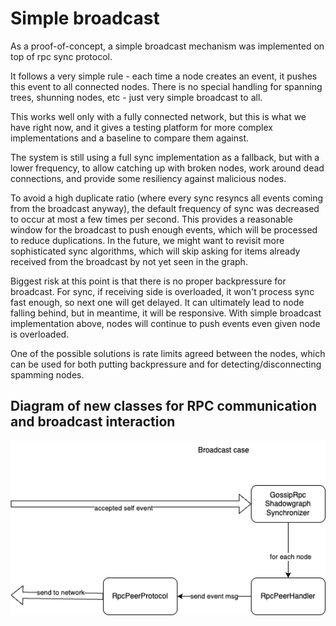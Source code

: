 # Simple broadcast

As a proof-of-concept, a simple broadcast mechanism was implemented on top of rpc sync protocol.

It follows a very simple rule - each time a node creates an event, it pushes this event to all connected nodes.  There is no special handling for spanning trees, shunning nodes, etc - just very simple broadcast to all.

This works well only with a fully connected network, but this is what we have right now, and it gives a testing platform for more complex implementations and a baseline to compare them against.

The system is still using a full sync implementation as a fallback, but with a lower frequency, to allow catching up with broken nodes, work around dead connections, and provide some resiliency against malicious nodes.

To avoid a high duplicate ratio (where every sync resyncs all events coming from the broadcast anyway), the default frequency of sync was decreased to occur at most a few times per second. This provides a reasonable window for the broadcast to push enough events, which will be processed to reduce duplications. In the future, we might want to revisit more sophisticated sync algorithms, which will skip asking for items already received from the broadcast by not yet seen in the graph.

Biggest risk at this point is that there is no proper backpressure for broadcast. For sync, if receiving side is overloaded, it won't process sync fast enough, so next one will get delayed. It can ultimately lead to node falling behind, but in meantime, it will be responsive. With simple broadcast implementation above, nodes will continue to push events even given node is overloaded.

One of the possible solutions is rate limits agreed between the nodes, which can be used for both putting backpressure and for detecting/disconnecting spamming nodes.

## Diagram of new classes for RPC communication and broadcast interaction

<img src="rpc-gossip-Broadcast.drawio.png"/>
